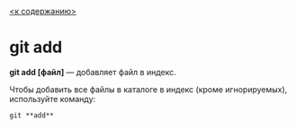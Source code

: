 [<к содержанию>](/readme.md)

# git add

**git add [файл]** — добавляет файл в индекс.

Чтобы добавить все файлы в каталоге в индекс (кроме игнорируемых), используйте команду:

```php=
git **add**
```
